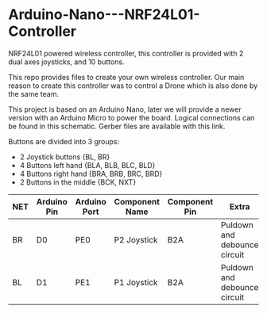# Arduino-Nano---NRF24L01-Controller
NRF24L01 powered wireless controller, this controller is provided with 2 dual axes joysticks, and 10 buttons.

This repo provides files to create your own wireless controller. Our main reason to create this controller was to control a Drone which is also done by the same team.

This project is based on an Arduino Nano, later we will provide a newer version with an Arduino Micro to power the board. Logical connections can be found in this schematic. Gerber files are available with this link.

Buttons are divided into 3 groups:
- 2 Joystick buttons {BL, BR}
-	4 Buttons left hand {BLA, BLB, BLC, BLD}
-	4 Buttons right hand {BRA, BRB, BRC, BRD}
-	2 Buttons in the middle {BCK, NXT}

| NET | Arduino Pin | Arduino Port | Component Name | Component Pin | Extra |
| --- | --- | --- | --- | --- | --- |
| BR | D0 | PE0 | P2 Joystick | B2A | Puldown and debounce circuit |
| BL | D1 | PE1 | P1 Joystick | B2A | Puldown and debounce circuit |
